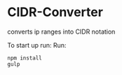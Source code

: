 # CIDR-Converter
converts ip ranges into CIDR notation

To start up run:
Run:

```
npm install
gulp
```
